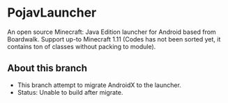 # PojavLauncher
An open source Minecraft: Java Edition launcher for Android based from Boardwalk. Support up-to Minecraft 1.11
(Codes has not been sorted yet, it contains ton of classes without packing to module).

## About this branch
- This branch attempt to migrate AndroidX to the launcher.
- Status: Unable to build after migrate.
